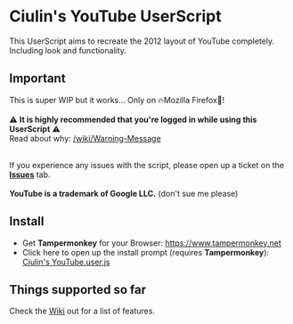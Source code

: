 # Ciulin's YouTube UserScript

This UserScript aims to recreate the 2012 layout of YouTube completely. Including look and functionality.

## Important
This is super WIP but it works... Only on 🔥Mozilla Firefox🦊!<br/><br/>
⚠️ **It is highly recommended that you're logged in while using this UserScript** ⚠️<br/>
Read about why: [/wiki/Warning-Message](https://github.com/ciulinuwu/ciulin-s-youtube/wiki/Warning-Message)
</br></br>

If you experience any issues with the script, please open up a ticket on the [**Issues**](https://github.com/ciulinuwu/ciulin-s-youtube/issues/new/choose) tab.</br></br>
**YouTube is a trademark of Google LLC.** (don't sue me please)</br>

## Install
- Get **Tampermonkey** for your Browser: https://www.tampermonkey.net<br/>
- Click here to open up the install prompt (requires **Tampermonkey**): [Ciulin's YouTube.user.js](https://github.com/ciulinuwu/ciulin-s-youtube/raw/main/Ciulin's%20YouTube.user.js)

## Things supported so far
Check the [Wiki](https://github.com/ciulinuwu/ciulin-s-youtube/wiki/) out for a list of features.

